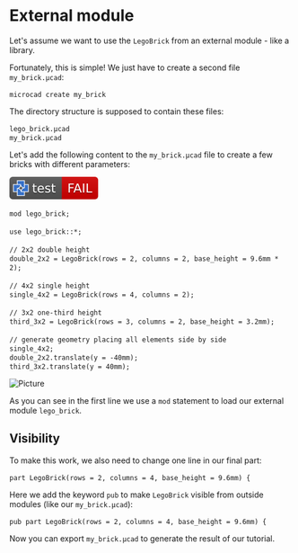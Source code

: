 # External module

Let's assume we want to use the `LegoBrick` from an external module - like a library.

Fortunately, this is simple!
We just have to create a second file `my_brick.µcad`:

```µcad
microcad create my_brick
```

The directory structure is supposed to contain these files:

```plain
lego_brick.µcad
my_brick.µcad
```

Let's add the following content to the `my_brick.µcad` file to
create a few bricks with different parameters:

[![test](.test/library.svg)](.test/library.log)

```µcad,library
mod lego_brick;

use lego_brick::*;

// 2x2 double height
double_2x2 = LegoBrick(rows = 2, columns = 2, base_height = 9.6mm * 2);

// 4x2 single height
single_4x2 = LegoBrick(rows = 4, columns = 2);

// 3x2 one-third height
third_3x2 = LegoBrick(rows = 3, columns = 2, base_height = 3.2mm);

// generate geometry placing all elements side by side
single_4x2;
double_2x2.translate(y = -40mm);
third_3x2.translate(y = 40mm);
```

![Picture](.test/library-out.svg)

As you can see in the first line we use a `mod` statement to load our external module `lego_brick`.

## Visibility

To make this work, we also need to change one line in our final part:

```µcad
part LegoBrick(rows = 2, columns = 4, base_height = 9.6mm) {
```

Here we add the keyword `pub` to make `LegoBrick` visible from outside modules (like our `my_brick.µcad`):

```µcad
pub part LegoBrick(rows = 2, columns = 4, base_height = 9.6mm) {
```

Now you can export `my_brick.µcad` to generate the result of our tutorial.
